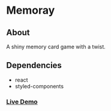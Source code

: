 # Memoray

## About

A shiny memory card game with a twist.  

## Dependencies
-   react
-   styled-components

### [Live Demo](https://memoray.vercel.app/)

